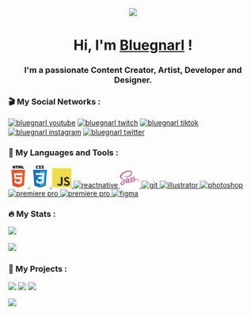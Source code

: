 <div id="header" align="center">
  <a href="https://linktr.ee/bluegnarl" target="_blank"><img src="https://media.giphy.com/media/juua9i2c2fA0AIp2iq/giphy.gif" width="220"/></a>
</div>
<h1 align="center">Hi, I'm <a href="https://linktr.ee/bluegnarl">Bluegnarl</a> !</h1>
<h3 align="center">I'm a passionate Content Creator, Artist, Developer and Designer.</h3>
<h3 align="left">🎬 My Social Networks :</h3>
<p align="left">
<a href="https://www.youtube.com/@Bluegnarl" target="blank"><img align="center" src="https://www.iconpacks.net/icons/2/free-youtube-logo-icon-2431-thumb.png" alt="bluegnarl youtube" height="35" width="35" /></a>
<a href="https://www.twitch.tv/bluegnarl" target="blank"><img align="center" src="https://cdn-icons-png.flaticon.com/512/5968/5968819.png" alt="bluegnarl twitch" height="30" width="30" /></a>
<a href="https://tiktok.com/@bluegnarl" target="blank"><img align="center" src="https://cdn4.iconfinder.com/data/icons/social-media-flat-7/64/Social-media_Tiktok-512.png" alt="bluegnarl tiktok" height="30" width="30" /></a>
<a href="https://instagram.com/bluegnarl" target="blank"><img align="center" src="https://raw.githubusercontent.com/rahuldkjain/github-profile-readme-generator/master/src/images/icons/Social/instagram.svg" alt="bluegnarl instagram" height="30" width="30" /></a>
<a href="https://twitter.com/bluegnarl" target="blank"><img align="center" src="https://raw.githubusercontent.com/rahuldkjain/github-profile-readme-generator/master/src/images/icons/Social/twitter.svg" alt="bluegnarl twitter" height="30" width="30" /></a>

</p>

<h3 align="left">🔧 My Languages and Tools :</h3>
<p align="left">  <a href="https://www.w3.org/html/" target="_blank" rel="noreferrer"> <img src="https://raw.githubusercontent.com/devicons/devicon/master/icons/html5/html5-original-wordmark.svg" alt="html5" width="40" height="45"/> </a><a href="https://www.w3schools.com/css/" target="_blank" rel="noreferrer"> <img src="https://raw.githubusercontent.com/devicons/devicon/master/icons/css3/css3-original-wordmark.svg" alt="css3" width="40" height="45"/> </a> 
  <a href="https://developer.mozilla.org/en-US/docs/Web/JavaScript" target="_blank" rel="noreferrer"> <img src="https://raw.githubusercontent.com/devicons/devicon/master/icons/javascript/javascript-original.svg" alt="javascript" width="40" height="40"/> </a>
  <a href="https://reactnative.dev/" target="_blank" rel="noreferrer"> <img src="https://reactnative.dev/img/header_logo.svg" alt="reactnative" width="40" height="40"/> </a> <a href="https://sass-lang.com" target="_blank" rel="noreferrer"> <img src="https://raw.githubusercontent.com/devicons/devicon/master/icons/sass/sass-original.svg" alt="sass" width="40" height="40"/> </a> <a href="https://git-scm.com/" target="_blank" rel="noreferrer"> <img src="https://www.vectorlogo.zone/logos/git-scm/git-scm-icon.svg" alt="git" width="40" height="40"/> </a> <a href="https://www.adobe.com/in/products/illustrator.html" target="_blank" rel="noreferrer"> <img src="https://www.adobe.com/content/dam/cc/icons/illustrator.svg" alt="illustrator" width="40" height="40"/> </a> <a href="https://www.photoshop.com/en" target="_blank" rel="noreferrer"> <img src="https://www.adobe.com/content/dam/acom/one-console/icons_rebrand/ps_appicon.svg" alt="photoshop" width="40" height="40"/> </a> <a href="https://www.adobe.com/products/premiere.html" target="_blank" rel="noreferrer"> <img src="https://www.adobe.com/content/dam/acom/one-console/icons_rebrand/pr_appicon.svg" alt="premiere pro" width="40" height="40"/> </a><a href="https://www.adobe.com/products/aftereffects.html" target="_blank" rel="noreferrer"> <img src="https://www.adobe.com/content/dam/cc/us/en/products/ccoverview/ae_cc_app_RGB.svg" alt="premiere pro" width="40" height="40"/> </a><a href="https://www.figma.com/" target="_blank" rel="noreferrer"> <img src="https://www.vectorlogo.zone/logos/figma/figma-icon.svg" alt="figma" width="40" height="40"/> </a>
</p>
<h3 align="left">🔥 My Stats :</h3>
<p><a href="https://git.io/streak-stats"><img src="http://github-readme-streak-stats.herokuapp.com?user=bluegnarl&theme=dark&hide_border=true&border_radius=40&date_format=j%20M%5B%20Y%5D"/></a></p>
<p><a href="https://github.com/anuraghazra/github-readme-stats"><img src="https://github-readme-stats.vercel.app/api/top-langs/?username=bluegnarl&layout=compact&bg_color=151515&border_radius=40&title_color=FB8C00&text_color=ffffff&hide_border=true"/></a></p>
<h3 align="left">🚧 My Projects :</h3>
<p><a href="https://github.com/FullCycleConceptaria/Merciki-copy"><img src="https://github-readme-stats.vercel.app/api/pin/?username=FullCycleConceptaria&repo=Merciki-copy&bg_color=151515&hide_border=true&border_radius=40&title_color=FB8C00&text_color=ffffff"/></a>
<a href="https://github.com/FullCycleConceptaria/rainalert-react"><img src="https://github-readme-stats.vercel.app/api/pin/?username=FullCycleConceptaria&repo=rainalert-react&bg_color=151515&hide_border=true&border_radius=40&title_color=FB8C00&text_color=ffffff"/></a>
<a href="https://github.com/FullCycleConceptaria/token"><img src="https://github-readme-stats.vercel.app/api/pin/?username=FullCycleConceptaria&repo=token&bg_color=151515&hide_border=true&border_radius=40&title_color=FB8C00&text_color=ffffff"/></a></p>
<a href="https://github.com/Bluegnarl/g-sathan"><img src="https://github-readme-stats.vercel.app/api/pin/?username=Bluegnarl&repo=g-sathan&bg_color=151515&hide_border=true&border_radius=40&title_color=FB8C00&text_color=ffffff"/></a></p>
